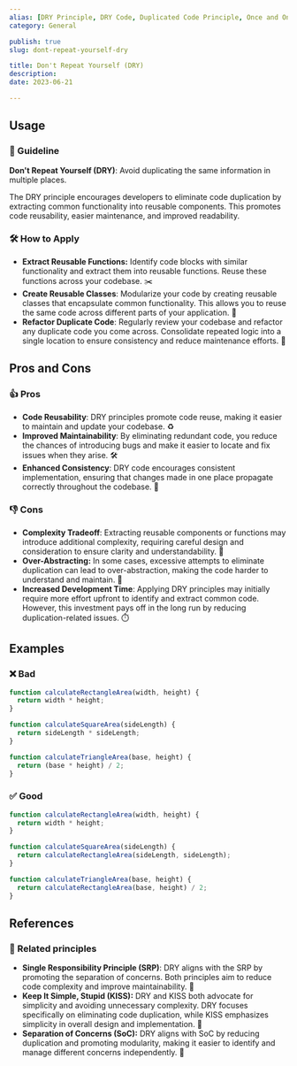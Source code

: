 ```yaml
---
alias: [DRY Principle, DRY Code, Duplicated Code Principle, Once and Only Once Principle]
category: General

publish: true
slug: dont-repeat-yourself-dry

title: Don't Repeat Yourself (DRY)
description:
date: 2023-06-21

---
```


## Usage

### 📝 Guideline
**Don't Repeat Yourself (DRY)**: Avoid duplicating the same information in multiple places.

The DRY principle encourages developers to eliminate code duplication by extracting common functionality into reusable components. This promotes code reusability, easier maintenance, and improved readability.

### 🛠️ How to Apply
- **Extract Reusable Functions:** Identify code blocks with similar functionality and extract them into reusable functions. Reuse these functions across your codebase. ✂️
- **Create Reusable Classes**: Modularize your code by creating reusable classes that encapsulate common functionality. This allows you to reuse the same code across different parts of your application. 🧩
- **Refactor Duplicate Code**: Regularly review your codebase and refactor any duplicate code you come across. Consolidate repeated logic into a single location to ensure consistency and reduce maintenance efforts. 🔁

## Pros and Cons

### 👍 Pros
- **Code Reusability**: DRY principles promote code reuse, making it easier to maintain and update your codebase. ♻️
- **Improved Maintainability**: By eliminating redundant code, you reduce the chances of introducing bugs and make it easier to locate and fix issues when they arise. 🛠️
- **Enhanced Consistency**: DRY code encourages consistent implementation, ensuring that changes made in one place propagate correctly throughout the codebase. 🔄

### 👎 Cons
- **Complexity Tradeoff**: Extracting reusable components or functions may introduce additional complexity, requiring careful design and consideration to ensure clarity and understandability. 🤔
- **Over-Abstracting:** In some cases, excessive attempts to eliminate duplication can lead to over-abstraction, making the code harder to understand and maintain. 🧩
- **Increased Development Time**: Applying DRY principles may initially require more effort upfront to identify and extract common code. However, this investment pays off in the long run by reducing duplication-related issues. ⏱️

## Examples

### ❌ Bad
```typescript
function calculateRectangleArea(width, height) {
  return width * height;
}

function calculateSquareArea(sideLength) {
  return sideLength * sideLength;
}

function calculateTriangleArea(base, height) {
  return (base * height) / 2;
}
```

### ✅ Good
```typescript
function calculateRectangleArea(width, height) {
  return width * height;
}

function calculateSquareArea(sideLength) {
  return calculateRectangleArea(sideLength, sideLength);
}

function calculateTriangleArea(base, height) {
  return calculateRectangleArea(base, height) / 2;
}
```

## References

### 🔀 Related principles
- **Single Responsibility Principle (SRP)**: DRY aligns with the SRP by promoting the separation of concerns. Both principles aim to reduce code complexity and improve maintainability. 🎯
- **Keep It Simple, Stupid (KISS):** DRY and KISS both advocate for simplicity and avoiding unnecessary complexity. DRY focuses specifically on eliminating code duplication, while KISS emphasizes simplicity in overall design and implementation. 🤔
- **Separation of Concerns (SoC):** DRY aligns with SoC by reducing duplication and promoting modularity, making it easier to identify and manage different concerns independently. 🧩
